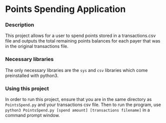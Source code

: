 # Points Spending Application
### Description
This project allows for a user to spend points stored in a transactions.csv file and outputs the total remaining points balances for each payer that was in the original transactions file.

### Necessary libraries
The only necessary libraries are the `sys` and `csv` libraries which come preinstalled with python3.

### Using this project
In order to run this project, ensure that you are in the same directory as `PointsSpend.py` and your transactions csv file. Then to run the program, use `python3 PointsSpend.py [spend amount] [transactions filename]` in a command prompt window.
